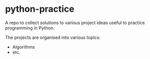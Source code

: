 # python-practice
A repo to collect solutions to various project ideas useful to practice programming in Python.

The projects are organised into various topics:

- Algorithms
- etc.
